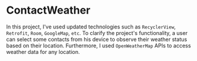 # ContactWeather
In this project, I've used updated technologies such as `RecyclerView`, `Retrofit`, `Room`, `GoogleMap`, `etc`.
To clarify the project's functionality, a user can select some contacts from his device to observe their weather status based on their location.
Furthermore, I used `OpenWeatherMap` APIs to access weather data for any location.
